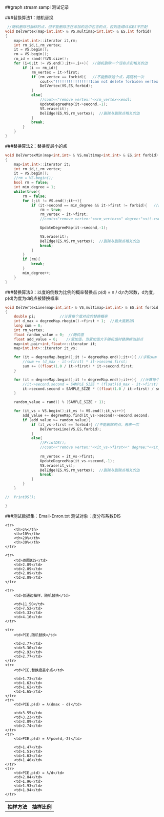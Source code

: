 ##graph stream sampl 测试记录

###替换算法1：随机替换

``` c
 //随机删除已抽样的点，但不能删除正在添加的边中包含的点，否则造成VS和ES不匹配
void DelVertex(map<int,int> & VS,multimap<int,int> & ES,int forbid)  
{
	map<int,int>::iterator it,rm;
	int rm_id,i,rm_vertex;
	it = VS.begin();
	rm = VS.begin();
	rm_id = rand()%VS.size();
	for (i=0;it != VS.end();it++,i++){  //随机删除一个现有点和相关的边
		if (i == rm_id){
			rm_vertex = it->first;
			if (rm_vertex == forbid){   //不能删除这个点，再随机一次
				cout<<"!!!!!!!!!!!!!!!!1can not delete forbiden vertex : "<<forbid<<endl;
				DelVertex(VS,ES,forbid);
			}
			else{
				//cout<<"remove vertex:"<<rm_vertex<<endl;
				UpdateDegreeMap(it->second,-1);
				VS.erase(it);
				DelEdge(ES,VS,rm_vertex);  //删除与删除点相关的边
			}
			break;
		}
	}
}
```


###替换算法2：替换度最小的点

```c
void DelVertexMin(map<int,int> & VS,multimap<int,int> & ES,int forbid)
{
	map<int,int>::iterator it;
	int rm_id,i,rm_vertex;
	it = VS.begin();
	//rm = VS.begin();
	bool rm = false;
	int min_degree = 1;
	while(true){
		rm = false;
		for (;it != VS.end();it++){
			if (it->second == min_degree && it->first != forbid){   //删除度最小的点
				rm = true;
				rm_vertex = it->first;
				//cout<<"remove vertex:"<<rm_vertex<<" degree:"<<it->second<<endl;

				UpdateDegreeMap(it->second,-1);

				VS.erase(it);
				DelEdge(ES,VS,rm_vertex);  //删除与删除点相关的边
				break;
			}
		}
		if (rm){
			break;
		}
		min_degree++;
	}
}
```

###替换算法3：以度的倒数为比例的概率替换点  p(d) = n / d;n为常数，d为度，p(d)为度为d的点被替换概率

``` c
void DelVertexLine(map<int,int> & VS,multimap<int,int> & ES,int forbid)
{
	double pi;           //计算每个度对应的替换概率
	int d_max = degreeMap.rbegin()->first + 1;  //最大度数加1
	long sum = 0;
	int rm_vertex;
	float random_value = 0;  //随机值
	float add_value = 0;    //累加值，当累加值大于随机值时替换掉当前点
	map<int,pair<int,float>>::iterator it;
	map<int,int>::iterator it_vs;

	for (it = degreeMap.begin();it != degreeMap.end();it++){ //求和sum
		//sum += (d_max - it->first) * it->second.first;
		sum += ((float)1.0 / it->first) * it->second.first;
	}

	for (it = degreeMap.begin();it != degreeMap.end();it++){  //计算每个度对应的概率
		//it->second.second = SAMPLE_SIZE * (float)(d_max - it->first) / sum;
		it->second.second = SAMPLE_SIZE * ((float)1.0 / it->first) / sum;
	}

	random_value = rand() % (SAMPLE_SIZE + 1);

	for (it_vs = VS.begin();it_vs != VS.end();it_vs++){ 
		add_value += degreeMap.find(it_vs->second)->second.second;
		if (add_value >= random_value){
			if (it_vs->first == forbid){ //不能删除的点，再来一次
				DelVertexLine(VS,ES,forbid);
			}
			else{
				//PrintDS();
				//cout<<"remove vertex:"<<it_vs->first<<" degree:"<<it_vs->second<<endl;
				
				rm_vertex = it_vs->first;
				UpdateDegreeMap(it_vs->second,-1);
				VS.erase(it_vs);
				DelEdge(ES,VS,rm_vertex);  //删除与删除点相关的边
				break;
			}
		}
	}

//	PrintDS();

}
```

###测试数据集：Email-Enron.txt 测试对象：度分布系数DIS

<table>
	<tr>
		<th rowspan="2">抽样方法</th>
		<th colspan="4">抽样比例</th>
	</tr>

	<tr>
		<th>5%</th>
		<th>10%</th>
		<th>20%</th>
		<th>30%</th>
	</tr>

	<tr>
		<td>原图DIS</td>
		<td>2.09</td>
		<td>2.09</td>
		<td>2.09</td>
		<td>2.09</td>
	</tr>

	<tr>
		<td>普通边抽样，随机替换</td>
		
		<td>11.50</td>
		<td>7.52</td>
		<td>5.33</td>
		<td>4.16</td>
	</tr>

	<tr>
		<td>PIE,随机替换</td>
		
		<td>3.77</td>
		<td>3.30</td>
		<td>2.93</td>
		<td>2.77</td>
	</tr>
	<tr>
		<td>PIE,替换度最小点</td>
		
		<td>1.73</td>
		<td>1.63</td>
		<td>1.62</td>
		<td>1.65</td>
	</tr>
	<tr>
		<td>PIE,p(d) = λ(dmax - d)</td>
		
		<td>3.55</td>
		<td>3.23</td>
		<td>2.89</td>
		<td>2.74</td>
	</tr>
	<tr>
		<td>PIE,p(d) = λ*pow(d,-2)</td>
		
		<td>1.47</td>
		<td>1.51</td>
		<td>1.63</td>
		<td>1.40</td>
	</tr>
	<tr>
		<td>PIE,p(d) = λ/d</td>
		<td>2.04</td>
		<td>1.96</td>
		<td>1.93</td>
		<td>1.94</td>
	</tr>
 

</table>
